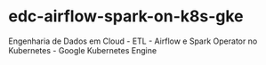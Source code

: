 # edc-airflow-spark-on-k8s-gke
Engenharia de Dados em Cloud - ETL - Airflow e Spark Operator no Kubernetes - Google Kubernetes Engine
